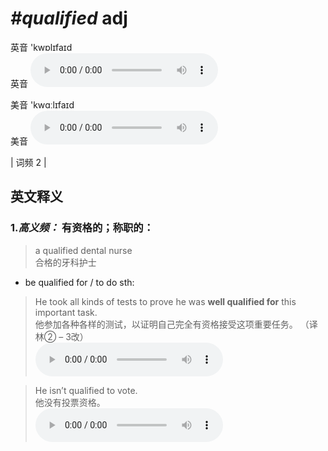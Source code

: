 # ***\#qualified*** adj
英音 'kwɒlɪfaɪd  
英音
<audio src="./media/qualified-B.aac" controls="controls"></audio>

美音 'kwɑːlɪfaɪd  
美音
<audio src="./media/qualified.aac" controls="controls"></audio>



| 词频 2 |  

英文释义
---
### 1.*高义频：* **有资格的；称职的：**  

 > a qualified dental nurse  
 > 合格的牙科护士    

- be qualified for / to do sth:

 > He took all kinds of tests to prove he was **well qualified for** this important task.  
 > 他参加各种各样的测试，以证明自己完全有资格接受这项重要任务。  （译林② – 3改）  
<audio src="./media/He took all kinds of tests to _AAC.aac" controls="controls"></audio>

 > He isn’t qualified to vote.  
 > 他没有投票资格。    
<audio src="./media/qualified-2.aac" controls="controls"></audio>


